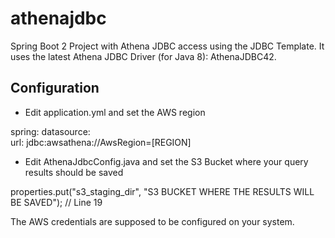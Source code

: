 # athenajdbc
Spring Boot 2 Project with Athena JDBC access using the JDBC Template. It uses the latest Athena JDBC Driver (for Java 8): AthenaJDBC42. 

## Configuration

- Edit application.yml and set the AWS region

spring:
    datasource:       
        url: jdbc:awsathena://AwsRegion=[REGION] 

- Edit AthenaJdbcConfig.java and set the S3 Bucket where your query results should be saved

properties.put("s3_staging_dir", "S3 BUCKET WHERE THE RESULTS WILL BE SAVED"); // Line 19

The AWS credentials are supposed to be configured on your system.
